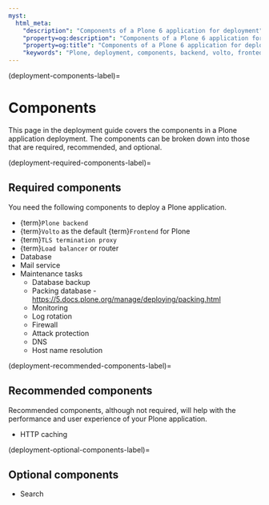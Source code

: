 ```yaml
---
myst:
  html_meta:
    "description": "Components of a Plone 6 application for deployment"
    "property=og:description": "Components of a Plone 6 application for deployment"
    "property=og:title": "Components of a Plone 6 application for deployment"
    "keywords": "Plone, deployment, components, backend, volto, fronted, TLS termination proxy, load balancer, router, database, mail service, optimization, maintenance"
---
```


(deployment-components-label)=

# Components

This page in the deployment guide covers the components in a Plone application deployment.
The components can be broken down into those that are required, recommended, and optional.


(deployment-required-components-label)=

## Required components

You need the following components to deploy a Plone application.

-   {term}`Plone backend`
-   {term}`Volto` as the default {term}`Frontend` for Plone
-   {term}`TLS termination proxy`
-   {term}`Load balancer` or router
-   Database
-   Mail service
-   Maintenance tasks
    -   Database backup
    -   Packing database - https://5.docs.plone.org/manage/deploying/packing.html
    -   Monitoring
    -   Log rotation
    -   Firewall
    -   Attack protection
    -   DNS
    -   Host name resolution


(deployment-recommended-components-label)=

## Recommended components

Recommended components, although not required, will help with the performance and user experience of your Plone application.

-   HTTP caching


(deployment-optional-components-label)=

## Optional components

-   Search

